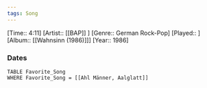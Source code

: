 ```yaml
---
tags: Song  
---
```

[Time:: 4:11]
[Artist:: [[BAP]] ]
[Genre:: German Rock-Pop]
[Played:: ]
[Album:: [[Wahnsinn (1986)]]]
[Year:: 1986]
### Dates
````dataview
TABLE Favorite_Song
WHERE Favorite_Song = [[Ahl Männer, Aalglatt]]
````